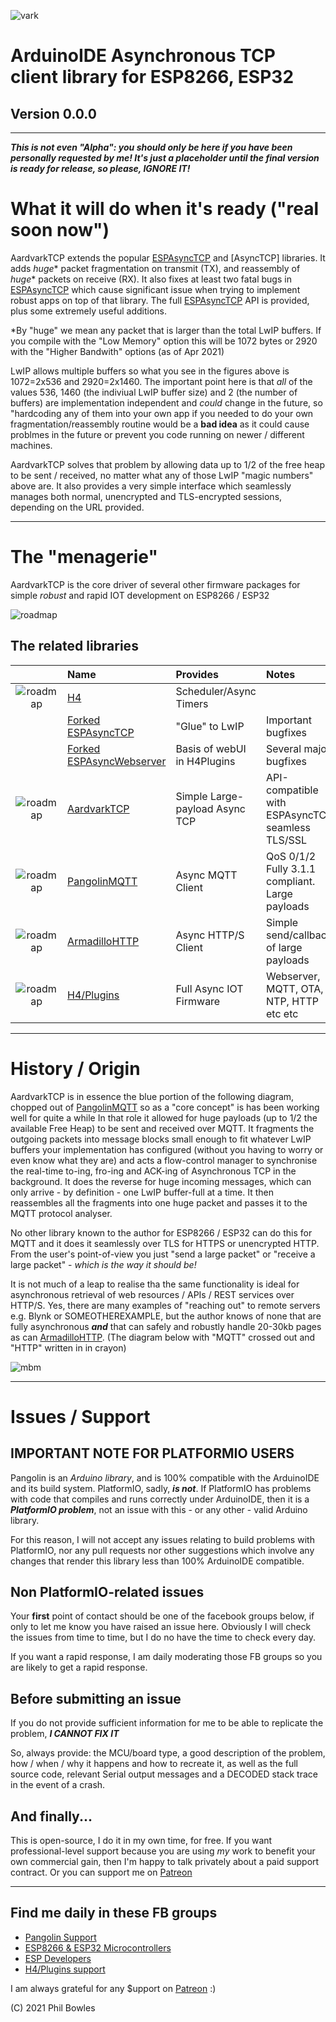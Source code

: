 ![vark](assets/aardvark.png)

# ArduinoIDE Asynchronous TCP client library for ESP8266, ESP32

## Version 0.0.0

---

***This is not even "Alpha": you should only be here if you have been personally requested by me! It's just a placeholder until the final version is ready for release, so please, IGNORE IT!***

# What it will do when it's ready ("real soon now")

AardvarkTCP extends the popular [ESPAsyncTCP](blah) and [AsyncTCP] libraries. It adds *huge** packet fragmentation on transmit (TX), and reassembly of *huge** packets on receive (RX). It also fixes at least two fatal bugs in [ESPAsyncTCP](blah) which cause significant issue when trying to implement robust apps on top of that library. The full [ESPAsyncTCP](blah) API is provided, plus some extremely useful additions.

*By "huge" we mean any packet that is larger than the total LwIP buffers. If you compile with the "Low Memory" option this will be 1072 bytes or 2920 with the "Higher Bandwith" options (as of Apr 2021)

LwIP allows multiple buffers so what you see in the figures above is 1072=2x536 and 2920=2x1460. The important point here is that *all* of the values 536, 1460 (the indiviual LwIP buffer size) and 2 (the number of buffers) are implementation independent and *could* change in the future, so "hardcoding any of them into your own app if you needed to do your own fragmentation/reassembly routine would be a **bad idea** as it could cause problmes in the future or prevent you code running on newer / different machines.

AardvarkTCP solves that problem by allowing data up to 1/2 of the free heap to be sent / received, no matter what any of those LwIP "magic numbers" above are. It also provides a very simple interface which seamlessly manages both normal, unencrypted and TLS-encrypted sessions, depending on the URL provided.

---

# The "menagerie"

AardvarkTCP is the core driver of several other firmware packages for simple *robust* and rapid IOT development on ESP8266 / ESP32

![roadmap](assets/menagerie.jpg)

## The related libraries


|| Name | Provides | Notes |
| :---: | :----------  | :--- | :--- |
|![roadmap](assets/h4_icon.jpg)|[H4](https://github.com/philbowles/H4)|Scheduler/Async Timers| |
||[Forked ESPAsyncTCP](https://github.com/philbowles/ESPAsyncTCP-master)|"Glue" to LwIP| Important bugfixes |
||[Forked ESPAsyncWebserver](https://github.com/philbowles/ESPAsyncWebServer)| Basis of webUI in H4Plugins| Several major bugfixes |
|![roadmap](assets/aardvark_icon.jpg)|[AardvarkTCP]()|Simple Large-payload Async TCP| API-compatible with ESPAsyncTCP, seamless TLS/SSL |
|![roadmap](assets/pangolin_icon.jpg)|[PangolinMQTT](https://github.com/philbowles/PangolinMQTT)|Async MQTT Client|QoS 0/1/2 Fully 3.1.1 compliant. Large payloads |
|![roadmap](assets/armadillo_icon.jpg)|[ArmadilloHTTP]()|Async HTTP/S Client| Simple send/callback of large payloads |
|![roadmap](assets/h4p_icon.jpg)|[H4/Plugins](https://github.com/philbowles/h4plugins)|Full Async IOT Firmware| Webserver, MQTT, OTA, NTP, HTTP etc etc |

---

# History / Origin

AardvarkTCP is in essence the blue portion of the following diagram, chopped out of [PangolinMQTT](https://github.com/philbowles/PangolinMQTT) so as a "core concept" is has been working well for quite a while
In that role it allowed for huge payloads (up to 1/2 the available Free Heap) to be sent and received over MQTT. It fragments the outgoing packets into message blocks small enough to fit whatever LwIP buffers your implementation has configured (without you having to worry or even know what they are) and acts a flow-control manager to synchronise the real-time to-ing, fro-ing and ACK-ing of Asynchronous TCP in the background. It does the reverse for huge incoming messages, which can only arrive - by definition - one LwIP buffer-full at a time. It then reassembles all the fragments into one huge packet and passes it to the MQTT protocol analyser.

No other library known to the author for ESP8266 / ESP32 can do this for MQTT and it does it seamlessly over TLS for HTTPS or unencrypted HTTP. From the user's point-of-view you just "send a large packet" or "receive a large packet" - *which is the way it should be!*

It is not much of a leap to realise tha the same functionality is ideal for asynchronous retrieval of web resources / APIs / REST services over HTTP/S. Yes, there are many examples of "reaching out" to remote servers e.g. Blynk or SOMEOTHEREXAMPLE, but the author knows of none that are fully asynchronous ***and*** that can safely and robustly handle 20-30kb pages as can [ArmadilloHTTP](). (The diagram below with "MQTT" crossed out and "HTTP" written in in crayon)

![mbm](assets/origin.jpg)

---

# Issues / Support

## IMPORTANT NOTE FOR PLATFORMIO USERS

Pangolin is an *Arduino library*, and is 100% compatible with the ArduinoIDE and its build system. PlatformIO, sadly, ***is not***. If PlatformIO has problems with code that compiles and runs correctly under ArduinoIDE, then it is a ***PlatformIO problem***, not an issue with this - or any other - valid Arduino library.

For this reason, I will not accept any issues relating to build problems with PlatformIO, nor any pull requests nor other suggestions which involve any changes that render this library less than 100% ArduinoIDE compatible.

## Non PlatformIO-related issues

Your **first** point of contact should be one of the facebook groups below, if only to let me know you have raised an issue here. Obviously I will check the issues from time to time, but I do no have the time to check every day.

If you want a rapid response, I am daily moderating those FB groups so you are likely to get a rapid response.

## Before submitting an issue

If you do not provide sufficient information for me to be able to replicate the problem, ***I CANNOT FIX IT***

So, always provide: the MCU/board type, a good description of the problem, how / when / why it happens and how to recreate it, as well as the full source code, relevant Serial output messages and a DECODED stack trace in the event of a crash.

## And finally...

This is open-source, I do it in my own time, for free. If you want professional-level support because you are using *my* work to benefit your own commercial gain, then I'm happy to talk privately about a paid support contract. Or you can support me on [Patreon](https://www.patreon.com/esparto) 

---

## Find me daily in these FB groups

* [Pangolin Support](https://www.facebook.com/groups/AardvarkTCP/)
* [ESP8266 & ESP32 Microcontrollers](https://www.facebook.com/groups/2125820374390340/)
* [ESP Developers](https://www.facebook.com/groups/ESP8266/)
* [H4/Plugins support](https://www.facebook.com/groups/h4plugins)

I am always grateful for any $upport on [Patreon](https://www.patreon.com/esparto) :)


(C) 2021 Phil Bowles